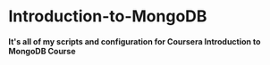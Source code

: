 # Introduction-to-MongoDB
#### It's all of my scripts and configuration for Coursera Introduction to MongoDB Course
